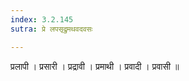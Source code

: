 ```yaml
---
index: 3.2.145
sutra: प्रे लपसृद्रुमथवदवसः

---
```

 प्रलापी । प्रसारी । प्रद्रावी । प्रमाथी । प्रवादी । प्रवासी ॥ 